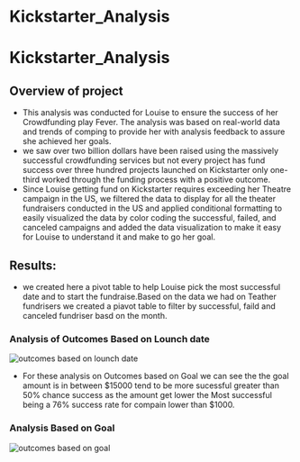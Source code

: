 # Kickstarter_Analysis
# Kickstarter_Analysis
## Overview of project 
- This analysis was conducted for Louise to ensure the success of her Crowdfunding play Fever. The analysis was based on real-world data and trends of comping to provide her with analysis feedback to assure she achieved her goals. 
- we saw over two billion dollars have been raised using the massively successful crowdfunding services but not every project has fund success over three hundred projects launched on Kickstarter only one-third worked through the funding process with a positive outcome.
- Since Louise getting fund on Kickstarter requires exceeding her Theatre campaign in the US, we filtered the data to display for all the theater fundraisers conducted in the US and applied conditional formatting to easily visualized the data by color coding the successful, failed, and canceled campaigns and added the data visualization to make it easy for Louise to understand it and make to go her goal.

## Results:
 - we created here a pivot table to help Louise pick the most successful date and to start the fundraise.Based on the data we had on Teather fundrisers we created a piavot table to filter by successful, faild and canceled fundriser basd on the month.
 
### Analysis of Outcomes Based on Lounch date
![outcomes based on lounch date](https://user-images.githubusercontent.com/107454933/204161512-1fcbde57-894a-4885-aecf-5c5e7c29bc1b.png)

- For these analysis on Outcomes based on Goal we can see the the goal amount is in between $15000 tend to be more sucessful greater than 50% chance success
as the amount get lower the Most successful being a 76% success rate for compain lower than $1000.
### Analysis Based on Goal
![outcomes based on goal](https://user-images.githubusercontent.com/107454933/204162262-6396dabc-d40d-49fc-861e-6cf9d416c87c.png)
